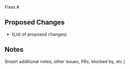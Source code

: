 Fixes #

## Proposed Changes

- (List of proposed changes)

## Notes

(Insert additional notes, other issues, PRs, blocked by, etc.)
